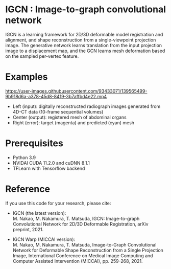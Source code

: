 # IGCN : Image-to-graph convolutional network 
IGCN is a learning framework for 2D/3D deformable model registration and alignment, and shape reconstruction from a single-viewpoint projection image. The generative network learns translation from the input projection image to a displacement map, and the GCN learns mesh deformation based on the sampled per-vertex feature.


# Examples
https://user-images.githubusercontent.com/93433071/139565499-9b918d6a-a378-45d8-8419-3b7affbd4e22.mp4

- Left (input): digitally reconstructed radiograph images generated from 4D-CT data (10-frame sequential volumes)  
- Center (output): registered mesh of abdominal organs
- Right (error): target (magenta) and predicted (cyan) mesh  

# Prerequisites
- Python 3.9
- NVIDAI CUDA 11.2.0 and cuDNN 8.1.1
- TFLearn with Tensorflow backend

# Reference
If you use this code for your research, please cite:

- IGCN (the latest version):  
M. Nakao, M. Nakamura, T. Matsuda, IGCN: Image-to-graph Convolutional Network for 2D/3D Deformable Registration, arXiv preprint, 2021.

- IGCN Warp (MICCAI version):   
M. Nakao, M. Nakamura, T. Matsuda, Image-to-Graph Convolutional Network for Deformable Shape Reconstruction from a Single Projection Image, International Conference on Medical Image Computing and Computer Assisted Intervention (MICCAI), pp. 259-268, 2021.

